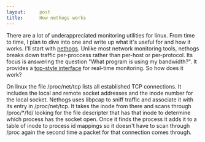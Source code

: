 ```yaml
---
layout:     post
title:      How nethogs works
---
```



There are a lot of underappreciated monitoring utilities for linux. From time to time, I plan to dive into one and write up what it's useful for and how it works. I'll start with [nethogs](http://nethogs.sourceforge.net/[). Unlike most network monitoring tools, nethogs breaks down traffic per-proccess rather than per-host or per-protocol. Its focus is answering the question "What program is using my bandwidth?". It provides a [top-style interface](http://nethogs.sourceforge.net/nethogs.png) for real-time monitoring. So how does it work?

On linux the file /proc/net/tcp lists all established TCP connections. It includes the local and remote socket addresses and the inode number for the local socket. Nethogs uses libpcap to sniff traffic and associate it with its entry in /proc/net/tcp. It takes the inode from there and scans through /proc/*/fd/ looking for the file descripter that has that inode to determine which process has the socket open. Once it finds the process it adds it to a table of inode to process id mappings so it doesn't have to scan through /proc again the second time a packet for that connection comes through.





